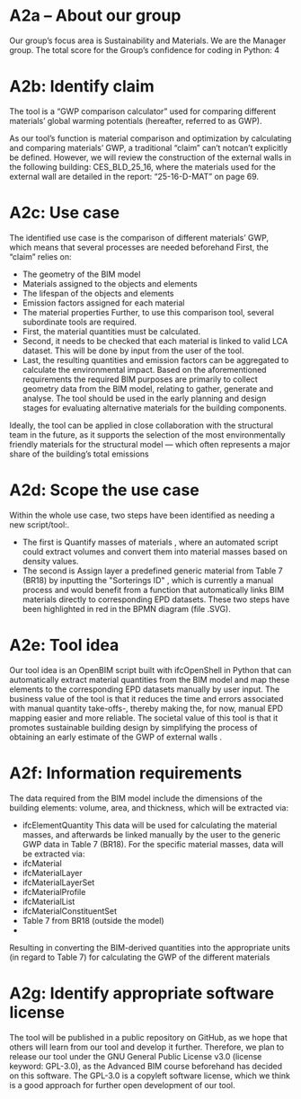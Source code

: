 # A2a – About our group 
Our group’s focus area is Sustainability and Materials. 
We are the Manager group. 
The total score for the Group’s confidence for coding in Python: 4


# A2b: Identify claim
The tool is a “GWP comparison calculator” used for comparing different materials’ global warming potentials (hereafter, referred to as GWP).

As our tool’s function   is material comparison and optimization by calculating and comparing materials’ GWP, a traditional “claim” can’t notcan’t explicitly be defined. 
However, we will review the construction of the external walls  in the following building: CES_BLD_25_16, where the materials used for the external wall  are detailed in the report: “25-16-D-MAT” on page 69.


# A2c: Use case
The identified use case is the comparison of different materials’ GWP, which means that several processes are needed beforehand
First, the “claim” relies on:
-	The geometry of the BIM model
-	Materials assigned to the objects and elements
-	The lifespan of the objects and elements
-	Emission factors assigned for each material
-	The material properties
Further, to use this comparison tool, several subordinate tools are required. 
-	First, the material quantities must be calculated. 
-	Second, it needs to be checked that each material is linked to valid LCA dataset. This will be done by input from the user of the tool. 
-	Last, the resulting quantities and emission factors can be aggregated to calculate the environmental impact. 
Based on the aforementioned requirements the required BIM purposes are primarily to collect geometry data from the BIM model, relating to gather, generate and analyse. 
The tool should be used in the early planning and design stages for evaluating alternative materials for the building components.

Ideally, the tool can be applied in close collaboration with the structural team in the future, as it supports the selection of the most environmentally friendly materials for the structural model — which often represents a major share of the building’s total emissions 


# A2d: Scope the use case
Within the whole use case, two steps have been identified as needing a new script/tool:. 
-	The first is Quantify masses of materials    , where an automated script could extract volumes and convert them into material masses based on density values. 
-	The second is Assign layer a predefined generic material from Table 7 (BR18) by inputting the "Sorterings ID" , which is currently a manual process and would benefit from a function that automatically links BIM materials directly to corresponding EPD datasets. 
These two steps have been highlighted in red in the BPMN diagram (file .SVG).

# A2e: Tool idea
Our tool idea is an OpenBIM script built with ifcOpenShell in Python that can automatically extract material quantities from the BIM model and map these elements to the corresponding EPD datasets manually by user input. 
The business value of the tool is that it reduces the time and errors associated with manual quantity take-offs-, thereby making the, for now, manual EPD mapping easier and more reliable.
The societal value of this tool is that it promotes sustainable building design by simplifying the process of obtaining an early estimate of the GWP of external walls . 

# A2f: Information requirements
The data required from the BIM model include the dimensions of the building elements: volume, area, and thickness, which will be extracted via:
-	ifcElementQuantity
This data will be used for calculating the material masses, and afterwards be linked manually by the user to the generic GWP data in Table 7 (BR18). For the specific material masses, data will be extracted via: 
-	ifcMaterial
-	ifcMaterialLayer
-	ifcMaterialLayerSet
-	ifcMaterialProfile
-	ifcMaterialList
-	ifcMaterialConstituentSet
-	Table 7 from BR18 (outside the model)
-	
Resulting in  converting the BIM-derived quantities into the appropriate units (in regard to Table 7) for calculating the GWP of the different materials

# A2g: Identify appropriate software license
The tool will be published in a public repository on GitHub, as we hope that others will learn from our tool and develop it further. 
Therefore, we plan to release our tool under the GNU General Public License v3.0 (license keyword: GPL-3.0), as the Advanced BIM course beforehand has decided on this software. The GPL-3.0 is a copyleft software license, which we think is a good approach for further open development of our tool.

